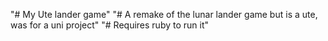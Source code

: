 "# My Ute lander game" 
"# A remake of the lunar lander game but is a ute, was for a uni project" 
"# Requires ruby to run it" 


